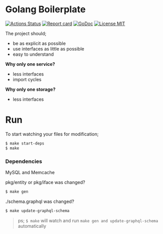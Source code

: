 # Golang Boilerplate

[![Actions Status](https://github.com/rafaelsq/boiler/workflows/tests/badge.svg)](https://github.com/rafaelsq/boiler/actions)
[![Report card](https://goreportcard.com/badge/github.com/rafaelsq/boiler)](https://goreportcard.com/report/github.com/rafaelsq/boiler)
[![GoDoc](https://godoc.org/github.com/rafaelsq/boiler?status.svg)](http://godoc.org/github.com/rafaelsq/boiler)
<a href="https://github.com/rafaelsq/boiler/blob/master/LICENSE">
<img src="https://img.shields.io/badge/license-MIT-blue.svg" alt="License MIT">
</a>

The project should;

- be as explicit as possible
- use interfaces as little as possible
- easy to understand

**Why only one service?**

- less interfaces
- import cycles

**Why only one storage?**

- less interfaces

# Run

To start watching your files for modification;

```bash
$ make start-deps
$ make
```

### Dependencies

MySQL and Memcache

pkg/entity or pkg/iface was changed?

```bash
$ make gen
```

./schema.graphql was changed?

```bash
$ make update-graphql-schema
```

> ps; `$ make` will watch and run `make gen and update-graphql-schema` automatically

